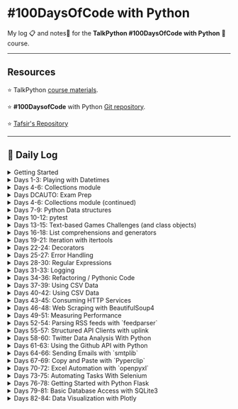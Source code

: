 # #100DaysOfCode with Python

My log :clipboard: and notes​ :notebook: for the **TalkPython #100DaysOfCode with Python** :snake: course.

---

## Resources

:star: TalkPython [course materials](https://training.talkpython.fm/courses/details/100-days-of-code-in-python).

:star: **#100DaysofCode** with Python [Git repository](https://github.com/talkpython/100daysofcode-with-python-course).

:star: [Tafsir's Repository](https://github.com/ttafsir/100-days-of-code)

---

## :calendar: Daily Log

<details><summary>Getting Started</summary>

- Course Start: [4/16/21](days/_course_start)
- Day 0: [4/17/21](days/_0)

</details>

<details><summary>Days 1-3: Playing with Datetimes</summary>

- Day 1: [4/18/21](days/_1)
- Day 2: [4/19/21](days/_2)
- Day 2a: [4/20/21](days/_2)
- Day 3: [4/21/21](days/_3)
- Day 3a: [4/22/21](days/_3)
- Day 3b: [4/23/21](days/_3)

</details>

<details><summary>Days 4-6: Collections module</summary>

- Day 4: [4/24/21](days/_4)
- Day 4a: [4/25/21](days/_4)
- Day 4b: [4/26/21](days/_4)
- Day 5: [4/27/21](days/_5#notebook-42721)
- Day 5a: [4/28/21](days/_5#tasks)
- Day 5b: [4/29/21](days/_5#tasks)
- Day 5c: [4/30/21](days/_5#rage-43021)
- Day 5d: [5/1/21](days/_5#notebook-5121)

</details>

<details><summary>Days DCAUTO: Exam Prep</summary>

:bangbang: ​Taking a two-week break from **100DaysOfCode** exercises to study for the Cisco **DCAUTO** exam :mortar_board:.  Each day of study that includes writing Python will continue the days of code streak.

- Day 1: [5/2/21](days/_dcauto#notebook-5221)
- Day 2: [5/3/21](days/_dcauto#notebook-5321)
- Day 3: [5/4/21](days/_dcauto#notebook-5421)
- Day 4: [5/5/21](days/_dcauto#notebook-5521)
- Day 5: [5/6/21](days/_dcauto#notebook-5621)
- Day 6: [5/7/21](days/_dcauto#notebook-5721)
- Day 7: [5/8/21](days/_dcauto#notebook-5821)
- Day 8: [5/9/21](days/_dcauto#notebook-5921)
- Day 9: [5/10/21](days/_dcauto#notebook-51021)
- Day 10: [5/11/21](days/_dcauto#notebook-51121)
- Day 11: [5/12/21](days/_dcauto#notebook-51221)
- Day 12: [5/13/21](days/_dcauto#notebook-51321)

</details>

<details><summary>Days 4-6: Collections module (continued)</summary>

- Day 6: [5/14/21](days/_6#notebook-51421)
- Day 6a: [5/15/21](days/_6#notebook-51521)
- Day 6b: [5/16/21](days/_6#notebook-51621)
- Day 6c: [5/17/21](days/_6#notebook-51721)
- Day 6d: [5/18/21](days/_6#notebook-51821)
- Day 6e: [5/19/21](days/_6#notebook-51921)
- Day 6f: [5/20/21](days/_6#notebook-52021)

</details>

<details><summary>Days 7-9: Python Data structures</summary>

- Day 7: [5/21/21](days/_7#notebook-52121)
- Day 7a: [5/22/21](days/_7#notebook-52221)
- Day 8: [5/23/21](days/_8)
- Day 9: [5/24/21](days/_9)

</details>

<details><summary>Days 10-12: pytest</summary>

- Day 10: [5/25/21](days/_10)
- Day 10a: [5/26/21](days/_10#notebook-52621)
- Day 10b: [5/27/21](days/_10#notebook-52721)
- Day 10c: [5/28/21](days/_10#notebook-52821)
- Day 10d: [5/29/21](days/_10#notebook-52921)
- Day 10e: [5/30/21](days/_10#notebook-53021)
- Day 10f: [5/31/21](days/_10#notebook-53121)
- Day 11: [6/1/21](days/_11)
- Day 11a: [6/2/21](days/_11#notebook-6221)
- Day 11b: [6/3/21](days/_11#notebook-6321)
- Day 11c: [6/4/21](days/_11#notebook-6421)
- Day 11d: [6/5/21](days/_11#notebook-6521)
- Day 11e: [6/6/21](days/_11#notebook-6621)
- Day 11f: [6/7/21](days/_11#notebook-6721)
- Day 11g: [6/8/21](days/_11#notebook-6821)
- Day 11h: [6/9/21](days/_11#notebook-6921)
- Day 11i: [6/10/21](days/_11#notebook-61021)
- Day 11j: [6/11/21](days/_11#notebook-61121)
- Day 11k: [6/12/21](days/_11#notebook-61221)
- Day 11l: [6/13/21](days/_11#notebook-61321)
- Day 12: [6/14/21](days/_12)
- Day 12a: [6/15/21](days/_12#notebook-61521)
- Day 12b: [6/16/21](days/_12#notebook-61621)
- Day 12c: [6/17/21](days/_12#notebook-61721)
- Day 12d: [6/18/21](days/_12#notebook-61821)

</details>

<details><summary>Days 13-15: Text-based Games Challenges (and class objects)</summary>

- Day 13: [6/19/21](days/_13)
- Day 13a: [6/20/21](days/_13#notebook-62021)
- Day 13b: [6/21/21](days/_13#notebook-62121)
- Day 13c: [6/22/21](days/_13#notebook-62221)
- Day 14: [6/23/21](days/_14)
- Day 14a: [6/24/21](days/_14#notebook-62421)
- Day 14b: [6/25/21](days/_14#notebook-62521)
- Day 14c: [6/26/21](days/_14#notebook-62621)
- Day 14d: [6/27/21](days/_14#notebook-62721)
- Day 14e: [6/28/21](days/_14#notebook-62821)
- Day 14f: [6/29/21](days/_14#notebook-62921)
- Day 14f: [6/30/21](days/_14#notebook-63021)
- Day 14g: [7/1/21](days/_14#notebook-7121)
- Day 15: [7/2/21](days/_15)
- Day 15a: [7/3/21](days/_15#notebook-7321)
- Day 15b: [7/4/21](days/_15#notebook-7421)
- Day 15c: [7/5/21](days/_15#notebook-7521)
- Day 15d: [7/6/21](days/_15#notebook-7621)
- Day 15e: [7/7/21](days/_15#notebook-7721)
- Day 15f: [7/8/21](days/_15#notebook-7821)
- Day 15g: [7/9/21](days/_15#notebook-7921)
- Day 15h: [7/10/21](days/_15#notebook-71021)
- Day 15i: [7/11/21](days/_15#notebook-71121)
- Day 15j: [7/12/21](days/_15#notebook-71221)
- Day 15k: [7/13/21](days/_15#notebook-71321)
- Day 15l: [7/14/21](days/_15#notebook-71421)
- Day 15m: [7/15/21](days/_15#notebook-71521)
- Day 15n: [7/16/21](days/_15#notebook-71621)
- Day 15o: [7/17/21](days/_15#notebook-71721)
- Day 15p: [7/18/21](days/_15#notebook-71821)
- Day 15q: [7/19/21](days/_15#notebook-71921)
- Day 15r: [7/20/21](days/_15#notebook-72021)
- Day 15s: [7/21/21](days/_15#notebook-72121)

</details>

<details><summary>Days 16-18: List comprehensions and generators</summary>

- Day 16: [7/22/21](days/_16)
- Day 16a: [7/23/21](days/_16#notebook-72321)
- Day 16b: [7/24/21](days/_16#notebook-72421)
- Day 16c: [7/25/21](days/_16#notebook-72521)
- Day 16d: [7/26/21](days/_16#notebook-72621)
- Day 17: [7/27/21](days/_17)
- Day 17a: [7/28/21](days/_17#notebook-72821)
- Day 17b: [7/29/21](days/_17#notebook-72921)
- Day 17c: [7/30/21](days/_17#notebook-73021)

```python
# Completed 105 straight days of code, before streak ended on 7/31/21.
from datetime import date
streak_start_date = date(2021, 4, 16)
streak_end_date = date(2021, 7, 30)

streak_length = (streak_end_date - streak_start_date).days
print(f'\n#100DaysofCode coding streak #1 lasted {streak_length} days.\n')
```

- Day 18: [8/1/21](days/_18)
- Day 18a: [8/2/21](days/_18#notebook-8221)

</details>

<details><summary>Days 19-21: Iteration with itertools</summary>

- Day 19: [8/3/21](days/_19)
- Day 19a: [8/4/21](days/_19#notebook-8421)
- Day 19b: [8/5/21](days/_19#notebook-8521)
- Day 19c: [8/6/21](days/_19#notebook-8621)
- Day 20: [8/7/21](days/_20)
- Day 20a: [8/8/21](days/_20#notebook-8821)
- Day 20b: [8/9/21](days/_20#notebook-8921)
- Day 21: [8/10/21](days/_21)
- Day 21a: [8/11/21](days/_21#notebook-81121)
- Day 21b: [8/12/21](days/_21#notebook-81221)

</details>

<details><summary>Days 22-24: Decorators</summary>

- Day 22: [8/13/21](days/_22)
- Day 22a: [8/14/21](days/_22#notebook-81421)
- Day 22b: [8/15/21](days/_22#notebook-81521)
- Day 23: [8/16/21](days/_23)
- Day 23a: [8/17/21](days/_23#notebook-81721)
- Day 23b: [8/18/21](days/_23#notebook-81821)
- Day 24: [8/19/21](days/_24)
- Day 24a: [8/20/21](days/_24#notebook-82021)
- Day 24b: [8/21/21](days/_24#notebook-82121)
- Day 24c: [8/22/21](days/_24#notebook-82221)
- Day 24d: [8/23/21](days/_24#notebook-82321)
- Day 24e: [8/24/21](days/_24#notebook-82421)
- Day 24f: [8/25/21](days/_24#notebook-82521)
- Day 24g: [8/26/21](days/_24#notebook-82621)
- Day 24h: [8/27/21](days/_24#notebook-82721)
- Day 24i: [8/29/21](days/_24#notebook-82921)
- Day 24j: [8/30/21](days/_24#notebook-83021)
- Day 24k: [8/31/21](days/_24#notebook-83121)
- Day 24l: [9/1/21](days/_24#notebook-9121)

</details>

<details><summary>Days 25-27: Error Handling</summary>

- Day 25: [9/2/21](days/_25)
- Day 26: [9/3/21](days/_26)
- Day 27: [9/4/21](days/_27)

</details>

<details><summary>Days 28-30: Regular Expressions</summary>

- Day 28: [9/5/21](days/_28)
- Day 28a: [9/6/21](days/_28#notebook-9621)
- Day 28b: [9/7/21](days/_28#notebook-9721)
- Day 28c: [9/8/21](days/_29#notebook-9821)
- Day 29: [9/9/21](days/_29)
- Day 29a: [9/10/21](days/_29#notebook-91021)
- Day 29b: [9/11/21](days/_29#notebook-91121)
- Day 29c: [9/12/21](days/_29#notebook-91221)
- Day 29d: [9/13/21](days/_29#notebook-91321)
- Day 29e: [9/14/21](days/_29#notebook-91421)
- Day 29f: [9/15/21](days/_29#notebook-91521)
- Day 29g: [9/16/21](days/_29#notebook-91621)
- Day 30: [9/18/21](days/_30)
- Day 30a: [9/19/21](days/_30#notebook-91921)
- Day 30b: [9/20/21](days/_30#notebook-92021)
- Day 30c: [9/21/21](days/_30#notebook-92121)

</details>

<details><summary>Days 31-33: Logging</summary>

- Day 31: [9/22/21](days/_31)
- Day 31a: [9/23/21](days/_31#notebook-92321)
- Day 31b: [9/24/21](days/_31#notebook-92421)
- Day 31c: [9/25/21](days/_31#notebook-92521)
- Day 31d: [9/26/21](days/_31#notebook-92621)
- Day 31e: [9/27/21](days/_31#notebook-92721)
- Day 31f: [9/28/21](days/_31#notebook-92821)
- Day 32: [9/29/21](days/_32)
- Day 33: [9/30/21](days/_33)
- Day 33a: [10/1/21](days/_33#notebook-10121)
- Day 33b: [10/2/21](days/_33#notebook-10221)
- Day 33c: [10/3/21](days/_33#notebook-10321)
- Day 33d: [10/4/21](days/_33#notebook-10421)
- Day 33e: [10/5/21](days/_33#notebook-10521)
- Day 33f: [10/6/21](days/_33#notebook-10621)
- Day 33g: [10/7/21](days/_33#notebook-10721)
- Day 33h: [10/8/21](days/_33#notebook-10821)
- Day 33i: [10/9/21](days/_33#notebook-10921)
- Day 33j: [10/10/21](days/_33#notebook-101021)
- Day 33k: [10/11/21](days/_33#notebook-101121)
- Day 33l: [10/12/21](days/_33#notebook-101221)
- Day 33m: [10/13/21](days/_33#notebook-101321)
- Day 33n: [10/14/21](days/_33#notebook-101421)
- Day 33o: [10/15/21](days/_33#notebook-101521)
- Day 33p: [10/16/21](days/_33#notebook-101621)
- Day 33q: [10/17/21](days/_33#notebook-101721)

</details>

<details><summary>Days 34-36: Refactoring / Pythonic Code</summary>

- Day 34: [10/19/21](days/_34)
- Day 34a: [10/20/21](days/_34#notebook-102021)
- Day 34b: [10/21/21](days/_34#notebook-102121)
- Day 34c: [10/22/21](days/_34#notebook-102221)
- Day 34d: [10/23/21](days/_34#notebook-102321)
- Days 35+36: [10/24/21](days/_35_36)
- Days 35+36a: [10/25/21](days/days/_35_36#notebook-102521)
- Days 35+36b: [10/26/21](days/days/_35_36#notebook-102621)
- Days 35+36c: [10/27/21](days/days/_35_36#notebook-102721)
- Days 35+36d: [10/28/21](days/days/_35_36#notebook-102821)

</details>

<details><summary>Days 37-39: Using CSV Data</summary>

- Day 37: [10/29/21](days/_37)
- Day 37a: [10/30/21](days/_37#notebook-103021)
- Day 37b: [10/31/21](days/_37#notebook-103121)
- Day 37c: [11/1/21](days/_37#notebook-110121)
- Days 38+39: [11/2/21](days/_38_39)
- Days 38+39a: [11/3/21](days/_38_39#notebook-11321)

</details>

<details><summary>Days 40-42: Using CSV Data</summary>

- Days 40+41: [11/4/21](days/_40_41)
- Day 42: [11/5/21](days/_42)
- Day 42a: [11/6/21](days/_42#notebook-11621)
- Day 42b: [11/7/21](days/_42#notebook-11721)
- Day 42c: [11/8/21](days/_42#notebook-11821)
- Day 42d: [11/9/21](days/_42#notebook-11921)

</details>

<details><summary>Days 43-45: Consuming HTTP Services</summary>

- Day 43: [11/10/21](days/_43)
- Day 43a: [11/11/21](days/_43#notebook-111121)
- Day 43b: [11/12/21](days/_43#notebook-111221)
- Days 44+45: [11/13/21](days/_44_45)
- Days 44+45a: [11/14/21](days/_44_45)

</details>

<details><summary>Days 46-48: Web Scraping with BeautifulSoup4</summary>

- Days 46+47+48: [11/16/21](days/_46_47_48)
- Days 46+47+48a: [11/17/21](days/_46_47_48#notebook-111721)
- Break for family trauma :sob:
- Days 46+47+48b: [11/23/21](days/_46_47_48#notebook-112321)
- Break for family trauma :sob:
- Days 46+47+48c: [11/30/21](days/_46_47_48#notebook-113021)
- Days 46+47+48d: [12/1/21](days/_46_47_48#notebook-12121)
- Days 46+47+48e: [12/1/21](days/_46_47_48)

</details>

<details><summary>Days 49-51: Measuring Performance</summary>

- Day 49: [12/2/21](days/_49)
- Day 49a: [12/3/21](days/_49#notebook-12321)
- Day 49b: [12/4/21](days/_49#notebook-12421)
- Day 49c: [12/5/21](days/_49#notebook-12521)
- Day 49d: [12/6/21](days/_49#notebook-12621)
- Break for family trauma :sob:
- Day 49e: [12/10/21](days/_49#notebook-121021)
- Days 50+51: [12/11/21](days/_50_51)

</details>

<details><summary>Days 52-54: Parsing RSS feeds with `feedparser`</summary>

- Day 52+53+54: [12/12/21](days/_52_53_54)
- Day 52+53+54a: [12/13/21](days/_52_53_54#notebook-121321)
- Day 52+53+54b: [12/14/21](days/_52_53_54#notebook-121421)
- Day 52+53+54c: [12/15/21](days/_52_53_54#notebook-121521)
- Day 52+53+54d: [12/16/21](days/_52_53_54#notebook-121621)
- Day 52+53+54e: [12/17/21](days/_52_53_54#notebook-121721)
- Day 52+53+54f: [12/18/21](days/_52_53_54#notebook-121821)
- Day 52+53+54g: [12/19/21](days/_52_53_54#notebook-121921)
- Day 52+53+54h: [12/20/21](days/_52_53_54#notebook-122021)
- Day 52+53+54i: [12/21/21](days/_52_53_54#notebook-122121)
- Day 52+53+54j: [12/22/21](days/_52_53_54#notebook-122221)
- Day 52+53+54k: [12/23/21](days/_52_53_54#notebook-122321)
- Day 52+53+54l: [12/24/21](days/_52_53_54#notebook-122421)

</details>

<details><summary>Days 55-57: Structured API Clients with uplink</summary>

- Day 55: [12/25/21](days/_55)
- Day 55a: [12/26/21](days/_55#notebook-122621)
- Day 55b: [12/27/21](days/_55#notebook-122721)
- Day 55c: [12/28/21](days/_55#notebook-122821)
- Day 55d: [12/29/21](days/_55#notebook-122921)
- Day 55e: [12/30/21](days/_55#notebook-123021)
- Day 55f: [12/31/21](days/_55#notebook-123121)
- Day 55g: [1/1/22](days/_55#notebook-1122)
- Day 55h: [1/2/22](days/_55#notebook-1222)
- Day 55i: [1/3/22](days/_55#notebook-1322)
- Day 56+57: [1/4/22](days/_56_57)
- Day 56+57a: [1/5/22](days/_56_57#notebook-1522)
- Day 56+57b: [1/6/22](days/_56_57#notebook-1622)
- Day 56+57c: [1/7/22](days/_56_57#notebook-1722)
- Day 56+57d: [1/8/22](days/_56_57#notebook-1822)
- Day 56+57e: [1/9/22](days/_56_57#notebook-1922)

</details>

<details><summary>Days 58-60: Twitter Data Analysis With Python</summary>

- Day 58: [1/10/22](days/_55)
- Day 58a: [1/11/22](days/_55#notebook-11122)
- Day 58b: [1/12/22](days/_55#notebook-11222)
- Day 58c: [1/13/22](days/_55#notebook-11322)
- Day 58d: [1/14/22](days/_55#notebook-11422)
- Day 58e: [1/15/22](days/_55#notebook-11522)
- Day 59+60: [1/16/22](days/_59_60)
- Day 59+60a: [1/17/22](days/_59_60#notebook-11722)
- Day 59+60b: [1/18/22](days/_59_60#notebook-11822)
- Day 59+60c: [1/19/22](days/_59_60#notebook-11922)
- Day 59+60d: [1/20/22](days/_59_60#notebook-12022)
- Day 59+60e: [1/21/22](days/_59_60#notebook-12122)
- Day 59+60f: [1/22/22](days/_59_60#notebook-12222)
- Day 59+60g: [1/23/22](days/_59_60#notebook-12322)
- Day 59+60h: [1/24/22](days/_59_60#notebook-12422)
- Day 59+60i: [1/25/22](days/_59_60#notebook-12522)
- Day 59+60j: [1/26/22](days/_59_60#notebook-12622)
- Day 59+60k: [1/27/22](days/_59_60#notebook-12722)
- Day 59+60l: [1/28/22](days/_59_60#notebook-12822)
- Day 59+60m: [1/29/22](days/_59_60#notebook-12922)
- Day 59+60n: [1/30/22](days/_59_60#notebook-13022)
- Break for rest :sleeping:
- Day 59+60o: [2/1/22](days/_59_60#notebook-2122)
- Day 59+60p: [2/2/22](days/_59_60#notebook-2222)
- Day 59+60q: [2/3/22](days/_59_60#notebook-2322)
- Day 59+60r: [2/4/22](days/_59_60#notebook-2422)
- Day 59+60s: [2/5/22](days/_59_60#notebook-2522)
- Day 59+60t: [2/6/22](days/_59_60#notebook-2622)
- Day 59+60u: [2/7/22](days/_59_60#notebook-2722)
- Day 59+60v: [2/8/22](days/_59_60#notebook-2822)
- Day 59+60w: [2/9/22](days/_59_60#notebook-2922)
- Day 59+60x: [2/10/22](days/_59_60#notebook-21022)
- Day 59+60y: [2/11/22](days/_59_60#notebook-21122)
- Day 59+60z: [2/12/22](days/_59_60#notebook-21222)
- Day 59+60aa: [2/13/22](days/_59_60#notebook-21322)
- Day 59+60ab: [2/14/22](days/_59_60#notebook-21422)
- Day 59+60ac: [2/15/22](days/_59_60#notebook-21522)
- Day 59+60ad: [2/15/22](days/_59_60#notebook-21622)
- Day 59+60ae: [2/17/22](days/_59_60#notebook-21722)
- Day 59+60af: [2/18/22](days/_59_60#notebook-21822)
- Day 59+60ag: [2/119/22](days/_59_60#notebook-21922)
- Day 59+60ah: [2/20/22](days/_59_60#notebook-22022)
- Day 59+60ai: [2/21/22](days/_59_60#notebook-22122)
- Day 59+60aj: [2/22/22](days/_59_60#notebook-22222)
- Day 59+60ak: [2/23/22](days/_59_60#notebook-22322)
- Day 59+60al: [2/24/22](days/_59_60#notebook-22422)
- Day 59+60am: [2/25/22](days/_59_60#notebook-22522)
- Day 59+60an: [2/26/22](days/_59_60#notebook-22622)
- Day 59+60ao: [2/27/22](days/_59_60#notebook-22722)
- Day 59+60ap: [2/28/22](days/_59_60#notebook-22822)
- Day 59+60aq: [3/1/22](days/_59_60#notebook-3122)
- Day 59+60ar: [3/2/22](days/_59_60#notebook-3222)
- Day 59+60as: [3/3/22](days/_59_60#notebook-3322)
- Day 59+60at: [3/4/22](days/_59_60#notebook-3422)
- Day 59+60au: [3/5/22](days/_59_60#notebook-3522)
- Break for rest :sleeping:
- Day 59+60av: [3/7/22](days/_59_60#notebook-3722)
- Day 59+60aw: [3/8/22](days/_59_60#notebook-3822)
- Day 59+60ax: [3/9/22](days/_59_60#notebook-3922)
- Day 59+60ay: [3/10/22](days/_59_60#notebook-31022)
- Day 59+60az: [3/11/22](days/_59_60#notebook-31122)
- Day 59+60aaa: [3/12/22](days/_59_60#notebook-31222)
- Day 59+60aab: [3/13/22](days/_59_60#notebook-31322)
- Day 59+60aac: [3/14/22](days/_59_60#notebook-31422)
- Day 59+60aad: [3/15/22](days/_59_60#notebook-31522)
- Day 59+60aae: [3/16/22](days/_59_60#notebook-31622)
- Day 59+60aaf: [3/17/22](days/_59_60#notebook-31722)

</details>

<details><summary>Days 61-63: Using the Github API with Python</summary>

- Day 61: [3/18/22](days/_61)
- Day 61a: [3/19/22](days/_61#notebook-31922)
- Day 61b: [3/20/22](days/_61#notebook-32022)
- Day 61c: [3/21/22](days/_61#notebook-32122)
- Day 61d: [3/22/22](days/_61#notebook-32222)
- Day 61e: [3/23/22](days/_61#notebook-32322)
- Day 61f: [3/24/22](days/_61#notebook-32422)
- Break for rest :sleeping:
- Day 62: [3/26/22](days/_62)
- Day 62a: [3/27/22](days/_62#notebook-32722)
- Day 62b: [3/28/22](days/_62#notebook-32822)
- Day 62c: [3/29/22](days/_62#notebook-32922)
- Day 62d: [3/30/22](days/_62#notebook-33022)
- Day 62e: [3/31/22](days/_62#notebook-33122)
- Day 62f: [4/1/22](days/_62#notebook-4122)
- Day 62g: [4/2/22](days/_62#notebook-4222)
- Day 62h: [4/3/22](days/_62#notebook-4322)
- Day 62i: [4/4/22](days/_62#notebook-4422)
- Day 62j: [4/5/22](days/_62#notebook-4522)
- Day 62k: [4/6/22](days/_62#notebook-4622)
- Day 62l: [4/7/22](days/_62#notebook-4722)
- Day 62m: [4/8/22](days/_62#notebook-4822)
- Day 62n: [4/9/22](days/_62#notebook-4922)
- Day 62o: [4/10/22](days/_62#notebook-41022)
- Day 62p: [4/11/22](days/_62#notebook-41122)
- Day 62q: [4/12/22](days/_62#notebook-41222)
- Day 62r: [4/13/22](days/_62#notebook-41322)
- Day 62s: [4/14/22](days/_62#notebook-41422)
- Day 62t: [4/15/22](days/_62#notebook-41522)
- Break for work project :face_exhaling:
- Break for work project :face_exhaling:
- Day 62u: [4/18/22](days/_62#notebook-41822)
- Day 62v: [4/19/22](days/_62#notebook-41922)
- Day 62w: [4/20/22](days/_62#notebook-42022)
- Break for work project :face_exhaling:
- Break for work project :face_exhaling:
- Break for work project :face_exhaling:
- Break for work project :face_exhaling:
- Day 62x: [4/25/22](days/_62#notebook-42522)
- Day 62y: [4/26/22](days/_62#notebook-42622)
- Day 62z: [4/27/22](days/_62#notebook-42722)
- Day 62aa: [4/28/22](days/_62#notebook-42822)
- Day 62ab: [4/29/22](days/_62#notebook-42922)
- Day 62ac: [4/30/22](days/_62#notebook-43022)
- Day 62ad: [5/1/22](days/_62#notebook-5122)
- Day 62ae: [5/2/22](days/_62#notebook-5222)
- Day 62af: [5/3/22](days/_62#notebook-5322)
- Day 62ag: [5/4/22](days/_62#notebook-5422)
- Day 62ah: [5/5/22](days/_62#notebook-5522)
- Day 62ai: [5/6/22](days/_62#notebook-5622)
- Day 62aj: [5/7/22](days/_62#notebook-5722)
- Day 63: [5/8/22](days/_63)

</details>

<details><summary>Days 64-66: Sending Emails with `smtplib`</summary>

- Day 64: [5/9/22](days/_64)
- Day 64a: [5/10/22](days/_64#notebook-51022)
- Day 64b: [5/11/22](days/_64#notebook-51122)
- Day 65: [5/12/22](days/_65)
- Day 66: [5/13/22](days/_66)

</details>

<details><summary>Days 67-69: Copy and Paste with `Pyperclip`</summary>

- Day 67+68+69: [5/14/22](days/_67_68_69)
- Day 67+68+69a: [5/15/22](days/_67_68_69#notebook-51522)
- Day 67+68+69b: [5/16/22](days/_67_68_69#notebook-51622)

</details>

<details><summary>Days 70-72: Excel Automation with `openpyxl`</summary>

- Days 70+71: [5/17/22](days_70_71)
- Days 70+71a: [5/18/22](days_70_71#notebook-51822)
- Days 70+71b: [5/19/22](days_70_71#notebook-51922)
- Days 70+71c: [5/20/22](days_70_71#notebook-52022)
- Days 70+71d: [5/21/22](days_70_71#notebook-52122)
- Day 72: [5/22/22](days_72)
- Day 72a: [5/23/22](days_72#notebook-52322)
- Day 72b: [5/24/22](days_72#notebook-52422)
- Day 72c: [5/25/22](days_72#notebook-52522)
- Day 72d: [5/26/22](days_72#notebook-52622)
- Day 72e: [5/27/22](days_72#notebook-52722)
- Day 72f: [5/28/22](days_72#notebook-52822)

</details>

<details><summary>Days 73-75: Automating Tasks With Selenium</summary>

- Day 73: [5/30/22](days_73)
- Break for rest :sleeping:
- Day 73a: [5/31/22](days_73#notebook-53122)
- Day 73b: [6/1/22](days_73#notebook-6122)
- Day 73c: [6/2/22](days_73#notebook-6222)
- Day 73d: [6/3/22](days_73#notebook-6322)
- Days 74+75: [6/4/22](days_74_75)
- Days 74+75a: [6/5/22](days_74_75#notebook-6/5/22)
- Days 74+75b: [6/6/22](days_74_75#notebook-6/6/22)
- Days 74+75c: [6/7/22](days_74_75#notebook-6/7/22)
- Days 74+75d: [6/8/22](days_74_75#notebook-6/8/22)
- Days 74+75e: [6/9/22](days_74_75#notebook-6/9/22)
- Days 74+75f: [6/10/22](days_74_75#notebook-6/10/22)
- Days 74+75g: [6/11/22](days_74_75#notebook-6/11/22)
- Days 74+75h: [6/12/22](days_74_75#notebook-6/12/22)
- Days 74+75i: [6/13/22](days_74_75#notebook-6/12/22)

</details>

<details><summary>Days 76-78: Getting Started with Python Flask</summary>

- Days 76+77: [6/14/22](days_76_77)
- Days 76+77a: [6/15/22](days_76_77#notebook-61522)
- Days 76+77b: [6/16/22](days_76_77#notebook-61622)
- Days 76+77c: [6/17/22](days_76_77#notebook-61722)
- Break for rest :sleeping:
- Day 78: [6/19/22](days_78)
- Day 78a: [6/20/22](days_79#notebook-62022)

</details>

<details><summary>Days 79-81: Basic Database Access with SQLite3</summary>

- Days 79+80: [6/21/22](days_79_80)
- Days 79+80a: [6/22/22](days_79_80#notebook-62222)
- Days 79+80b: [6/23/22](days_79_80#notebook-62322)
- Days 79+80c: [6/24/22](days_79_80#notebook-62422)
- Days 79+80d: [6/25/22](days_79_80#notebook-62522)
- Days 79+80e: [6/26/22](days_79_80#notebook-62622)
- Days 79+80f: [6/27/22](days_79_80#notebook-62722)
- Day 81: [6/27/22](days/_81)
- Day 81a: [6/28/22](days/_81#notebook-62822)
- Day 81b: [6/29/22](days/_81#notebook-62922)
- Day 81c: [6/30/22](days/_81#notebook-63022)
- Day 81d: [7/1/22](days/_81#notebook-7122)
- Day 81e: [7/2/22](days/_81#notebook-7222)
- Day 81f: [7/3/22](days/_81#notebook-7322)
- Day 81g: [7/4/22](days/_81#notebook-7422)
- Day 81h: [7/5/22](days/_81#notebook-7522)

</details>

<details><summary>Days 82-84: Data Visualization with Plotly</summary>

- Day 82: [7/6/22](days/_82)
- Day 82a: [7/7/22](days/_82#notebook7/7/22)
- Day 82b: [7/8/22](days/_82#notebook7/8/22)
- Day 82c: [7/9/22](days/_82#notebook7/9/22)
- Day 82d: [7/10/22](days/_82#notebook7/10/22)
- Days 83+84: [7/10/22](days/_83_84)
- Days 83+84a: [7/11/22](days/_83_84#notebook7/11/22)
- Days 83+84b: [7/12/22](days/_83_84#notebook7/12/22)
- Days 83+84c: [7/13/22](days/_83_84#notebook7/13/22)
- Days 83+84d: [7/14/22](days/_83_84#notebook7/14/22)
- Days 83+84e: [7/15/22](days/_83_84#notebook7/15/22)
- Days 83+84f: [7/16/22](days/_83_84#notebook7/16/22)
- Days 83+84g: [7/17/22](days/_83_84#notebook7/17/22)
- Days 83+84h: [7/18/22](days/_83_84#notebook7/18/22)
- Days 83+84i: [7/19/22](days/_83_84#notebook7/19/22)
- Days 83+84j: [7/20/22](days/_83_84#notebook7/20/22)
- Days 83+84k: [7/21/22](days/_83_84#notebook7/21/22)
- Days 83+84l: [7/22/22](days/_83_84#notebook7/22/22)
- Days 83+84m: [7/23/22](days/_83_84#notebook7/23/22)
- Days 83+84n: [7/24/22](days/_83_84#notebook7/24/22)
- Days 83+84o: [7/25/22](days/_83_84#notebook7/25/22)
- Days 83+84p: [7/26/22](days/_83_84#notebook7/26/22)
- Break for rest :sleeping:
- Days 83+84q: [7/27/22](days/_83_84#notebook7/28/22)
- Days 83+84r: [7/29/22](days/_83_84#notebook7/29/22)
- Days 83+84s: [7/30/22](days/_83_84#notebook7/30/22)
- Days 83+84t: [7/31/22](days/_83_84#notebook7/31/22)
- Days 83+84u: [8/1/22](days/_83_84#notebook8/1/22)

</details>
